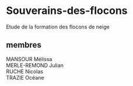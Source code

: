 # Souverains-des-flocons
Etude de la formation des flocons de neige

## membres
MANSOUR Mélissa <br>
MERLE-REMOND Julian <br>
RUCHE Nicolas <br>
TRAZIE Océane <br>

